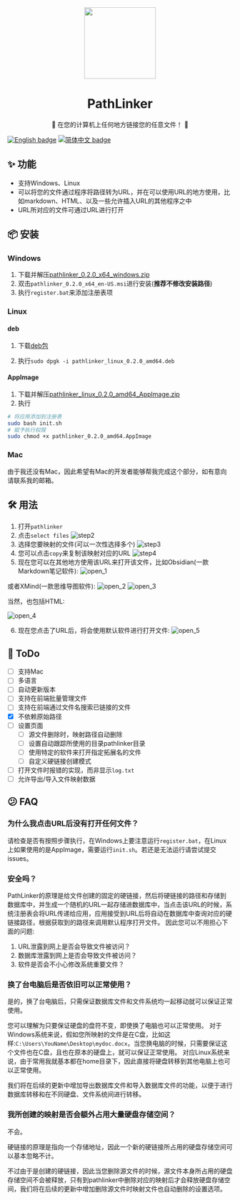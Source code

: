 <div align="center">
  <img width="160" src="./src-tauri/icons/icon.png" />
  <h1>PathLinker</h1>
  <p>🔗 在您的计算机上任何地方链接您的任意文件！ 🔗</p>
</div>

[![English badge](https://img.shields.io/badge/%E8%8B%B1%E6%96%87-English-blue)](./README.md)
[![简体中文 badge](https://img.shields.io/badge/%E7%AE%80%E4%BD%93%E4%B8%AD%E6%96%87-Simplified%20Chinese-blue)](./README_CN.md)

## ✨ 功能
- 支持Windows、Linux
- 可以将您的文件通过程序将路径转为URL，并在可以使用URL的地方使用，比如markdown、HTML、以及一些允许插入URL的其他程序之中
- URL所对应的文件可通过URL进行打开
## 📦 安装
### Windows
1. 下载并解压[pathlinker_0.2.0_x64_windows.zip](https://github.com/JeseKi/PathLinker/releases/download/v0.2.0/pathlinker_0.2.0_x64_windows.zip)
2. 双击`pathlinker_0.2.0_x64_en-US.msi`进行安装(**推荐不修改安装路径**)
3. 执行`register.bat`来添加注册表项

### Linux
#### deb
1. 下载[deb包](https://github.com/JeseKi/PathLinker/releases/download/v0.2.0/pathlinker_linux_0.2.0_amd64.deb)

2. 执行`sudo dpgk -i pathlinker_linux_0.2.0_amd64.deb`
#### AppImage
1. 下载并解压[pathlinker_linux_0.2.0_amd64_AppImage.zip](https://github.com/JeseKi/PathLinker/releases/download/v0.2.0/pathlinker_linux_0.2.0_amd64_AppImage.zip)
2. 执行
```bash
# 将应用添加到注册表
sudo bash init.sh
# 赋予执行权限
sudo chmod +x pathlinker_0.2.0_amd64.AppImage
```

### Mac
由于我还没有Mac，因此希望有Mac的开发者能够帮我完成这个部分，如有意向请联系我的邮箱。
## 🛠️ 用法
1. 打开`pathlinker`
2. 点击`select files`
![step2](README/step2.png)
3. 选择您要映射的文件(可以一次性选择多个)
![step3](README/step3.png)
4. 您可以点击`copy`来复制该映射对应的URL
![step4](README/step4.png)
5. 现在您可以在其他地方使用该URL来打开该文件，比如Obsidian(一款Markdown笔记软件):
![open_1](README/open_1.png)

或者XMind(一款思维导图软件):
![open_2](README/open_2.png)
![open_3](README/open_3.png)

当然，也包括HTML:

![open_4](README/open_4.png)

6. 现在您点击了URL后，将会使用默认软件进行打开文件:
![open_5](README/open_5.png)

## 📝 ToDo
- [ ] 支持Mac
- [ ] 多语言
- [ ] 自动更新版本
- [ ] 支持在前端批量管理文件
- [ ] 支持在前端通过文件名搜索已链接的文件
- [x] 不依赖原始路径
- [ ] 设置页面
  - [ ] 源文件删除时，映射路径自动删除
  - [ ] 设置自动跟踪所使用的目录pathlinker目录
  - [ ] 使用特定的软件来打开指定拓展名的文件
  - [ ] 自定义硬链接创建模式
- [ ] 打开文件时报错的实现，而非显示`log.txt`
- [ ] 允许导出/导入文件映射数据

## 😕 FAQ

### 为什么我点击URL后没有打开任何文件？
请检查是否有按照步骤执行，在Windows上要注意运行`register.bat`，在Linux上如果使用的是AppImage，需要运行`init.sh`。若还是无法运行请尝试提交issues。

### 安全吗？
PathLinker的原理是给文件创建的固定的硬链接，然后将硬链接的路径和存储到数据库中，并生成一个随机的URL一起存储进数据库中，当点击该URL的时候，系统注册表会将URL传递给应用，应用接受到URL后将自动在数据库中查询对应的硬链接路径，根据获取到的路径来调用默认程序打开文件。
因此您可以不用担心下面的问题:
1. URL泄露到网上是否会导致文件被访问？
2. 数据库泄露到网上是否会导致文件被访问？
3. 软件是否会不小心修改系统重要文件？

### 换了台电脑后是否依旧可以正常使用？
是的，换了台电脑后，只需保证数据库文件和文件系统均一起移动就可以保证正常使用。

您可以理解为只要保证硬盘的盘符不变，即使换了电脑也可以正常使用。
对于Windows系统来说，假如您所映射的文件是在C盘，比如这样:`C:\Users\YouName\Desktop\mydoc.docx`，当您换电脑的时候，只需要保证这个文件也在C盘，且也在原本的硬盘上，就可以保证正常使用。
对应Linux系统来说，由于常用我就基本都在home目录下，因此直接将硬盘转移到其他电脑上也可以正常使用。

我们将在后续的更新中增加导出数据库文件和导入数据库文件的功能，以便于进行数据库转移和在不同硬盘、文件系统间进行转移。

### 我所创建的映射是否会额外占用大量硬盘存储空间？
不会。

硬链接的原理是指向一个存储地址，因此一个新的硬链接所占用的硬盘存储空间可以基本忽略不计。

不过由于是创建的硬链接，因此当您删除源文件的时候，源文件本身所占用的硬盘存储空间不会被释放，只有到pathlinker中删除对应的映射后才会释放硬盘存储空间，我们将在后续的更新中增加删除源文件时映射文件也自动删除的设置选项。